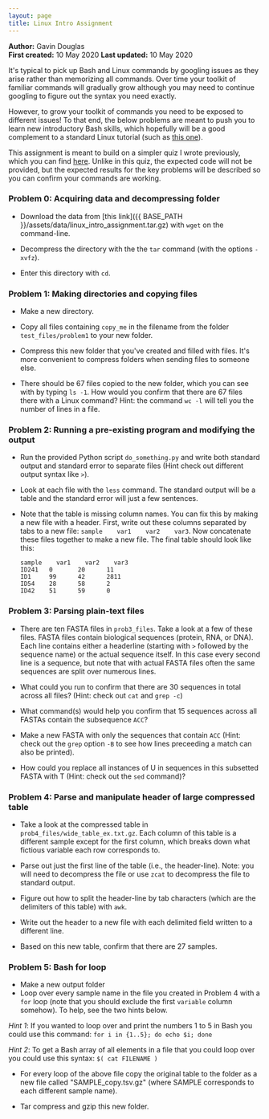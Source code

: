 ```yaml
---
layout: page
title: Linux Intro Assignment
---
```


__Author:__ Gavin Douglas  
__First created:__ 10 May 2020
__Last updated:__ 10 May 2020 

It's typical to pick up Bash and Linux commands by googling issues as they arise rather than memorizing all commands. Over time your toolkit of familiar commands will gradually grow although you may need to continue googling to figure out the syntax you need exactly.

However, to grow your toolkit of commands you need to be exposed to different issues! To that end, the below problems are meant to push you to learn new introductory Bash skills, which hopefully will be a good complement to a standard Linux tutorial (such as [this one](http://korflab.ucdavis.edu/bootcamp.html)).

This assignment is meant to build on a simpler quiz I wrote previously, which you can find [here](https://github.com/LangilleLab/microbiome_helper/wiki/Introductory-Linux-Quiz). Unlike in this quiz, the expected code will not be provided, but the expected results for the key problems will be described so you can confirm your commands are working.


### Problem 0: Acquiring data and decompressing folder
* Download the data from [this link]({{ BASE_PATH }}/assets/data/linux_intro_assignment.tar.gz) with `wget` on the command-line.

* Decompress the directory with the the `tar` command (with the options `-xvfz`).  

* Enter this directory with `cd`.


### Problem 1: Making directories and copying files
* Make a new directory.  

* Copy all files containing `copy_me` in the filename from the folder `test_files/problem1` to your new folder.  

* Compress this new folder that you've created and filled with files. It's more convenient to compress folders when sending files to someone else.

* There should be 67 files copied to the new folder, which you can see with by typing `ls -1`. How would you confirm that there are 67 files there with a Linux command? Hint: the command `wc -l` will tell you the number of lines in a file.


### Problem 2: Running a pre-existing program and modifying the output
* Run the provided Python script `do_something.py` and write both standard output and standard error to separate files (Hint check out different output syntax like `>`).  

* Look at each file with the `less` command. The standard output will be a table and the standard error will just a few sentences.  

* Note that the table is missing column names. You can fix this by making a new file with a header. First, write out these columns separated by tabs to a new file: `sample    var1    var2    var3`. Now concatenate these files together to make a new file. The final table should look like this:

      sample    var1    var2    var3   
      ID241   0       20      11  
      ID1     99      42      2811   
      ID54    28      58      2  
      ID42    51      59      0  


### Problem 3: Parsing plain-text files
* There are ten FASTA files in `prob3_files`. Take a look at a few of these files. FASTA files contain biological sequences (protein, RNA, or DNA). Each line contains either a headerline (starting with `>` followed by the sequence name) or the actual sequence itself. In this case every second line is a sequence, but note that with actual FASTA files often the same sequences are split over numerous lines.  

* What could you run to confirm that there are 30 sequences in total across all files? (Hint: check out `cat` and `grep -c`)  

* What command(s) would help you confirm that 15 sequences across all FASTAs contain the subsequence `ACC`?  

* Make a new FASTA with only the sequences that contain `ACC` (Hint: check out the `grep` option `-B` to see how lines preceeding a match can also be printed). 

* How could you replace all instances of U in sequences in this subsetted FASTA with T (Hint: check out the `sed` command)?  


### Problem 4: Parse and manipulate header of large compressed table
* Take a look at the compressed table in `prob4_files/wide_table_ex.txt.gz`. Each column of this table is a different sample except for the first column, which breaks down what fictious variable each row corresponds to.  

*  Parse out just the first line of the table (i.e., the header-line). Note: you will need to decompress the file or use `zcat` to decompress the file to standard output.

* Figure out how to split the header-line by tab characters (which are the delimiters of this table) with `awk`.
* Write out the header to a new file with each delimited field written to a different line.  
  
* Based on this new table, confirm that there are 27 samples.  


### Problem 5: Bash for loop
* Make a new output folder
* Loop over every sample name in the file you created in Problem 4 with a `for` loop (note that you should exclude the first `variable` column somehow). To help, see the two hints below.
  
*Hint 1*: If you wanted to loop over and print the numbers 1 to 5 in Bash you could use this command: `for i in {1..5}; do echo $i; done`
  
*Hint 2*: To get a Bash array of all elements in a file that you could loop over you could use this syntax: `$( cat FILENAME )`
  
* For every loop of the above file copy the original table to the folder as a new file called "SAMPLE_copy.tsv.gz" (where SAMPLE corresponds to each different sample name).

* Tar compress and gzip this new folder.
